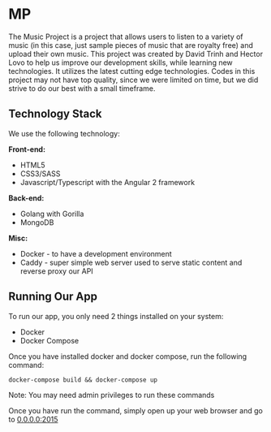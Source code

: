 # MP

The Music Project is a project that allows users to listen to a variety of music (in this case, just sample pieces of music that are royalty free) and upload their own music.  This project was created by David Trinh and Hector Lovo to help us improve our development skills, while learning new technologies. It utilizes the latest cutting edge technologies. Codes in this project may not have top quality,
since we were limited on time, but we did strive to do our best with a small timeframe.

## Technology Stack

We use the following technology:

**Front-end:**

 - HTML5
 - CSS3/SASS
 - Javascript/Typescript with the Angular 2 framework

**Back-end:**

 - Golang with Gorilla
 - MongoDB

**Misc:**

 - Docker - to have a development environment
 - Caddy - super simple web server used to serve static content and reverse proxy our API

## Running Our App

To run our app, you only need 2 things installed on your system:

 - Docker
 - Docker Compose

Once you have installed docker and docker compose, run the following command:

    docker-compose build && docker-compose up
Note: You may need admin privileges to run these commands

Once you have run the command, simply open up your web browser and go to [0.0.0.0:2015](0.0.0.0:2015)
